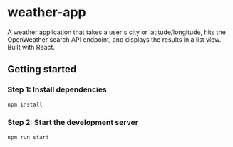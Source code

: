 # weather-app
A weather application that takes a user's city or latitude/longitude, hits the OpenWeather search API endpoint, and displays the results in a list view. Built with React.

## Getting started

### Step 1: Install dependencies

```bash
npm install
```

### Step 2: Start the development server

```bash
npm run start
```

